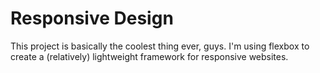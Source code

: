 Responsive Design
================

This project is basically the coolest thing ever, guys. I'm using flexbox to create a (relatively) lightweight framework for responsive websites.